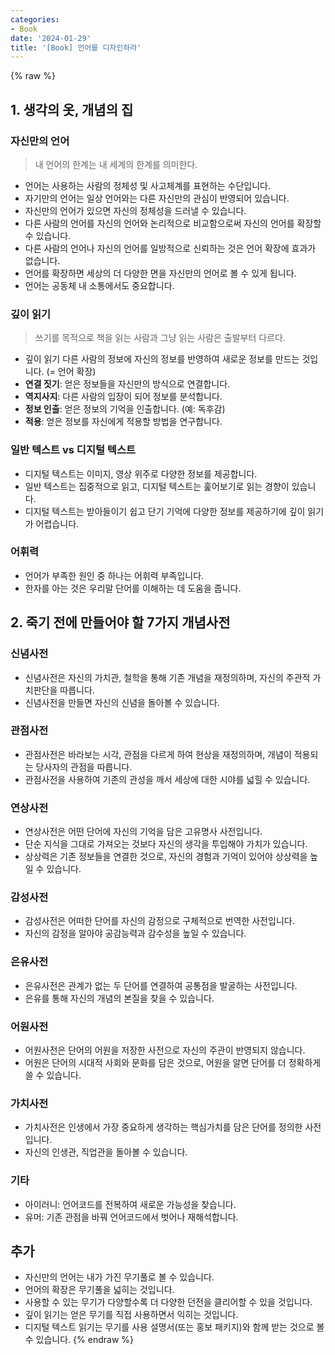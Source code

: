 ```yaml
---
categories:
- Book
date: '2024-01-29'
title: '[Book] 언어를 디자인하라'
---
```


{% raw %}
## 1. 생각의 옷, 개념의 집
### 자신만의 언어
> 내 언어의 한계는 내 세계의 한계를 의미한다.<br>

- 언어는 사용하는 사람의 정체성 및 사고체계를 표현하는 수단입니다.
- 자기만의 언어는 일상 언어와는 다른 자신만의 관심이 반영되어 있습니다.
- 자신만의 언어가 있으면 자신의 정체성을 드러낼 수 있습니다.
- 다른 사람의 언어를 자신의 언어와 논리적으로 비교함으로써 자신의 언어를 확장할 수 있습니다.
- 다른 사람의 언어나 자신의 언어를 일방적으로 신뢰하는 것은 언어 확장에 효과가 없습니다.
- 언어를 확장하면 세상의 더 다양한 면을 자신만의 언어로 볼 수 있게 됩니다.
- 언어는 공동체 내 소통에서도 중요합니다.

### 깊이 읽기
> 쓰기를 목적으로 책을 읽는 사람과 그냥 읽는 사람은 출발부터 다르다.<br>

- 깊이 읽기 다른 사람의 정보에 자신의 정보를 반영하여 새로운 정보를 만드는 것입 니다. (= 언어 확장)
- **연결 짓기**: 얻은 정보들을 자신만의 방식으로 연결합니다.
- **역지사지**: 다른 사람의 입장이 되어 정보를 분석합니다.
- **정보 인출**: 얻은 정보의 기억을 인출합니다. (예: 독후감)
- **적용**: 얻은 정보를 자신에게 적용할 방법을 연구합니다.

### 일반 텍스트 vs 디지털 텍스트
- 디지털 텍스트는 이미지, 영상 위주로 다양한 정보를 제공합니다.
- 일반 텍스트는 집중적으로 읽고, 디지털 텍스트는 훑어보기로 읽는 경향이 있습니다.
- 디지털 텍스트는 받아들이기 쉽고 단기 기억에 다양한 정보를 제공하기에 깊이 읽기가 어렵습니다.

### 어휘력
- 언어가 부족한 원인 중 하나는 어휘력 부족입니다.
- 한자를 아는 것은 우리말 단어를 이해하는 데 도움을 줍니다.

## 2. 죽기 전에 만들어야 할 7가지 개념사전
### 신념사전
- 신념사전은 자신의 가치관, 철학을 통해 기존 개념을 재정의하며, 자신의 주관적 가치판단을 따릅니다.
- 신념사전을 만들면 자신의 신념을 돌아볼 수 있습니다.

### 관점사전
- 관점사전은 바라보는 시각, 관점을 다르게 하여 현상을 재정의하며, 개념이 적용되는 당사자의 관점을 따릅니다.
- 관점사전을 사용하여 기존의 관성을 깨서 세상에 대한 시야를 넓힐 수 있습니다.

### 연상사전
- 연상사전은 어떤 단어에 자신의 기억을 담은 고유명사 사전입니다.
- 단순 지식을 그대로 가져오는 것보다 자신의 생각을 투입해야 가치가 있습니다.
- 상상력은 기존 정보들을 연결한 것으로, 자신의 경험과 기억이 있어야 상상력을 높일 수 있습니다.

### 감성사전
- 감성사전은 어떠한 단어를 자신의 감정으로 구체적으로 번역한 사전입니다.
- 자신의 감정을 알아야 공감능력과 감수성을 높일 수 있습니다.

### 은유사전
- 은유사전은 관계가 없는 두 단어를 연결하여 공통점을 발굴하는 사전입니다.
- 은유를 통해 자신의 개념의 본질을 찾을 수 있습니다.

### 어원사전
- 어원사전은 단어의 어원을 저장한 사전으로 자신의 주관이 반영되지 않습니다.
- 어원은 단어의 시대적 사회와 문화를 담은 것으로, 어원을 알면 단어를 더 정확하게 쓸 수 있습니다.

### 가치사전
- 가치사전은 인생에서 가장 중요하게 생각하는 핵심가치를 담은 단어를 정의한 사전 입니다.
- 자신의 인생관, 직업관을 돌아볼 수 있습니다.

### 기타
- 아이러니: 언어코드를 전복하여 새로운 가능성을 찾습니다.
- 유머: 기존 관점을 바꿔 언어코드에서 벗어나 재해석합니다.

## 추가
- 자신만의 언어는 내가 가진 무기풀로 볼 수 있습니다.
- 언어의 확장은 무기풀을 넓히는 것입니다.
- 사용할 수 있는 무기가 다양할수록 더 다양한 던전을 클리어할 수 있을 것입니다.
- 깊이 읽기는 얻은 무기를 직접 사용하면서 익히는 것입니다.
- 디지털 텍스트 읽기는 무기를 사용 설명서(또는 홍보 패키지)와 함께 받는 것으로 볼 수 있습니다.
{% endraw %}
